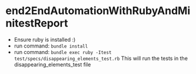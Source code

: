 # end2EndAutomationWithRubyAndMinitestReport
* Ensure ruby is installed :)
* run command:
```bundle install```
* run command:
```bundle exec ruby -Itest test/specs/disappearing_elements_test.rb```
This will run the tests in the disappearing_elements_test file
